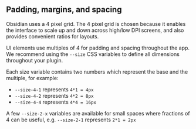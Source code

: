 ## Padding, margins, and spacing

Obsidian uses a 4 pixel grid. The 4 pixel grid is chosen because it enables the interface to scale up and down across high/low DPI screens, and also provides convenient ratios for layouts.

UI elements use multiples of 4 for padding and spacing throughout the app. We recommend using the `--size` CSS variables to define all dimensions throughout your plugin.

Each size variable contains two numbers which represent the base and the multiple, for example:

-   `--size-4-1` represents `4*1 = 4px`
-   `--size-4-2` represents `4*2 = 8px`
-   `--size-4-4` represents `4*4 = 16px`

A few `--size-2-x` variables are available for small spaces where fractions of 4 can be useful, e.g. `--size-2-1` represents `2*1 = 2px`